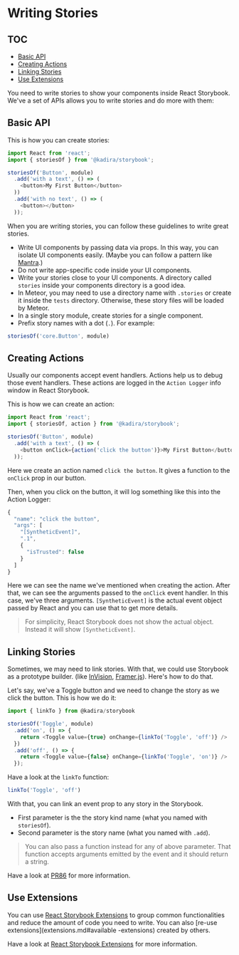 # Writing Stories

## TOC

* [Basic API](#basic-api)
* [Creating Actions](#creating-actions)
* [Linking Stories](#linking-stories)
* [Use Extensions](#use-extensions)

You need to write stories to show your components inside React Storybook. We've a set of APIs allows you to write stories and do more with them:

## Basic API

This is how you can create stories:

```js
import React from 'react';
import { storiesOf } from '@kadira/storybook';

storiesOf('Button', module)
  .add('with a text', () => (
    <button>My First Button</button>
  ))
  .add('with no text', () => (
    <button></button>
  ));
```

When you are writing stories, you can follow these guidelines to write great stories.

* Write UI components by passing data via props. In this way, you can isolate UI components easily. (Maybe you can follow a pattern like [Mantra](https://voice.kadira.io/sneak-peek-mantra-7161624acaa7).)
* Do not write app-specific code inside your UI components.
* Write your stories close to your UI components. A directory called `stories` inside your components directory is a good idea.
* In Meteor, you may need to use a directory name with `.stories` or create it inside the `tests` directory. Otherwise, these story files will be loaded by Meteor.
* In a single story module, create stories for a single component.
* Prefix story names with a dot (`.`). For example:

```js
storiesOf('core.Button', module)
```

## Creating Actions

Usually our components accept event handlers. Actions help us to debug those event handlers. These actions are logged in the `Action Logger` info window in React Storybook.

This is how we can create an action:

```js
import React from 'react';
import { storiesOf, action } from '@kadira/storybook';

storiesOf('Button', module)
  .add('with a text', () => (
    <button onClick={action('click the button')}>My First Button</button>
  ));
```

Here we create an action named `click the button`. It gives a function to the `onClick` prop in our button.

Then, when you click on the button, it will log something like this into the Action Logger:

```js
{
  "name": "click the button",
  "args": [
    "[SyntheticEvent]",
    ".1",
    {
      "isTrusted": false
    }
  ]
}
```

Here we can see the name we've mentioned when creating the action. After that, we can see the arguments passed to the `onClick` event handler. In this case, we've three arguments. `[SyntheticEvent]` is the actual event object passed by React and you can use that to get more details.

> For simplicity, React Storybook does not show the actual object. Instead it will show `[SyntheticEvent]`.

## Linking Stories

Sometimes, we may need to link stories. With that, we could use Storybook as a prototype builder. (like [InVision](https://www.invisionapp.com/), [Framer.js](http://framerjs.com/)). Here's how to do that.

Let's say, we've a Toggle button and we need to change the story as we click the button. This is how we do it:

```js
import { linkTo } from @kadira/storybook

storiesOf('Toggle', module)
  .add('on', () => {
    return <Toggle value={true} onChange={linkTo('Toggle', 'off')} />
  })
  .add('off', () => {
    return <Toggle value={false} onChange={linkTo('Toggle', 'on')} />
  });
```

Have a look at the `linkTo` function:

```js
linkTo('Toggle', 'off')
```

With that, you can link an event prop to any story in the Storybook.

* First parameter is the the story kind name (what you named with `storiesOf`).
* Second parameter is the story name (what you named with `.add`).

> You can also pass a function instead for any of above parameter. That function accepts arguments emitted by the event and it should return a string.

Have a look at [PR86](https://github.com/kadirahq/react-storybook/pull/86) for more information.

## Use Extensions

You can use [React Storybook Extensions](extensions.md) to group common functionalities and reduce the amount of code you need to write. You can also [re-use extensions](extensions.md#available -extensions) created by others.

Have a look at [React Storybook Extensions](extensions.md) for more information.
